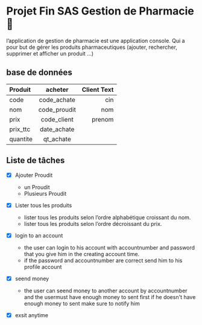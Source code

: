# Projet Fin SAS Gestion de Pharmacie 📁

l’application de gestion de pharmacie  est une application console. Qui a pour but de gérer les produits pharmaceutiques (ajouter, rechercher, supprimer et afficher un produit …)

## base de données

| Produit     | acheter           | Client Text   |
| :---        |    :----:         |          ---: |
| code        | code_achate       | cin           |
| nom         | code_proudit      | nom           |
| prix        | code_client       | prenom        |
| prix_ttc    | date_achate       |               |
| quantite    | qt_achate         |               |

## Liste de tâches

- [x] Ajouter Proudit

  - un Proudit
  - Plusieurs Proudit

- [x] Lister tous les produits

  - lister tous les produits selon l’ordre alphabétique  croissant du nom.
  - lister tous les produits selon l’ordre  décroissant du prix.

- [x] login to  an account

  - the user can login to his account with accountnumber and password that you give him in the creating account time.
  - if the password and accountnumber are correct send him to his profile account

- [x] seend money
  - the user can seend money to another account by accountnumber and the usermust have enough money to sent first if he doesn't have enough money to sent make sure to notify him

- [x] exsit anytime
